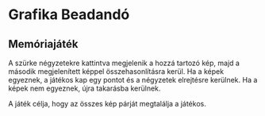 # Grafika Beadandó

## Memóriajáték

A szürke négyzetekre kattintva megjelenik a hozzá tartozó kép, majd a második megjelenített képpel összehasonlításra kerül.
Ha a képek egyeznek, a játékos kap egy pontot és a négyzetek elrejtésre kerülnek.
Ha a képek nem egyeznek, újra takarásba kerülnek.

A játék célja, hogy az összes kép párját megtalálja a játékos.
